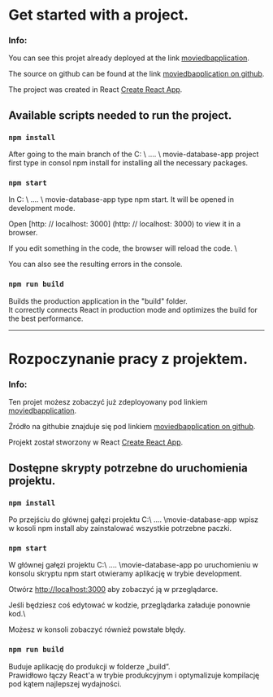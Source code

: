 # Get started with a project.

### Info: 
You can see this projet already deployed at the link
 [moviedbapplication](https://moviedbapplication.netlify.app).

The source on github can be found at the link
[moviedbapplication on github](https://github.com/login101i/movie-database-app).


The project was created in React
  [Create React App](https://github.com/facebook/create-react-app).

## Available scripts needed to run the project.

### `npm install`

 After going to the main branch of the C: \ .... \ movie-database-app project first type in consol npm install for installing all the necessary packages.

### `npm start`

In C: \ .... \ movie-database-app type npm start. It will be opened in development mode.

Open [http: // localhost: 3000] (http: // localhost: 3000) to view it in a browser.

If you edit something in the code, the browser will reload the code. \

You can also see the resulting errors in the console.

### `npm run build`

Builds the production application in the "build" folder. \
It correctly connects React in production mode and optimizes the build for the best performance. 



-----------------------------------------------


# Rozpoczynanie pracy z projektem.

### Info: 
Ten projet możesz zobaczyć już zdeployowany pod linkiem [moviedbapplication](https://moviedbapplication.netlify.app).

Źródło na githubie znajduje się pod linkiem [moviedbapplication on github](https://github.com/login101i/movie-database-app).


Projekt został stworzony w React   [Create React App](https://github.com/facebook/create-react-app).

## Dostępne skrypty potrzebne do uruchomienia projektu.

### `npm install`

 Po przejściu do głównej gałęzi projektu C:\ .... \movie-database-app   wpisz w kosoli npm install aby zainstalować wszystkie potrzebne paczki.

### `npm start`

W głównej gałęzi projektu C:\ .... \movie-database-app  po uruchomieniu w konsolu skryptu npm start otwieramy aplikację w trybie development.

Otwórz [http://localhost:3000](http://localhost:3000) aby zobaczyć ją w przeglądarce.

Jeśli będziesz coś edytować w kodzie, przeglądarka załaduje ponownie kod.\

Możesz w konsoli zobaczyć również powstałe błędy.


### `npm run build`

Buduje aplikację do produkcji w folderze „build”. \
Prawidłowo łączy React'a w trybie produkcyjnym i optymalizuje kompilację pod kątem najlepszej wydajności.

<!--  -->
